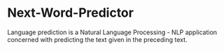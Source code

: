 # Next-Word-Predictor
Language prediction is a Natural Language Processing - NLP application concerned with predicting the text given in the preceding text.

